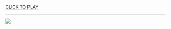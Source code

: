 
<a href="https://premium76.site?title=epic_games_unblock&ref=13M">CLICK TO PLAY</a></h3>
<hr>

<a href="https://premium76.site?title=epic_games_unblock&ref=13M"><img src="https://clearcache.store/games.png"></a>


